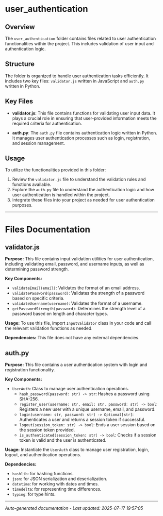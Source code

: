 # user_authentication

## Overview
The `user_authentication` folder contains files related to user authentication functionalities within the project. This includes validation of user input and authentication logic.

## Structure
The folder is organized to handle user authentication tasks efficiently. It includes two key files: `validator.js` written in JavaScript and `auth.py` written in Python.

## Key Files
- **validator.js**: This file contains functions for validating user input data. It plays a crucial role in ensuring that user-provided information meets the required criteria for authentication.
  
- **auth.py**: The `auth.py` file contains authentication logic written in Python. It manages user authentication processes such as login, registration, and session management.

## Usage
To utilize the functionalities provided in this folder:
1. Review the `validator.js` file to understand the validation rules and functions available.
2. Explore the `auth.py` file to understand the authentication logic and how user authentication is handled within the project.
3. Integrate these files into your project as needed for user authentication purposes.

---

# Files Documentation

## validator.js

**Purpose:** This file contains input validation utilities for user authentication, including validating email, password, and username inputs, as well as determining password strength.

**Key Components:**
- `validateEmail(email)`: Validates the format of an email address.
- `validatePassword(password)`: Validates the strength of a password based on specific criteria.
- `validateUsername(username)`: Validates the format of a username.
- `getPasswordStrength(password)`: Determines the strength level of a password based on length and character types.

**Usage:** To use this file, import `InputValidator` class in your code and call the relevant validation functions as needed.

**Dependencies:** This file does not have any external dependencies.

## auth.py

**Purpose:** This file contains a user authentication system with login and registration functionality.

**Key Components:**
- `UserAuth`: Class to manage user authentication operations.
  - `hash_password(password: str) -> str`: Hashes a password using SHA-256.
  - `register_user(username: str, email: str, password: str) -> bool`: Registers a new user with a unique username, email, and password.
  - `login(username: str, password: str) -> Optional[str]`: Authenticates a user and returns a session token if successful.
  - `logout(session_token: str) -> bool`: Ends a user session based on the session token provided.
  - `is_authenticated(session_token: str) -> bool`: Checks if a session token is valid and the user is authenticated.

**Usage:** Instantiate the `UserAuth` class to manage user registration, login, logout, and authentication operations.

**Dependencies:** 
- `hashlib`: for hashing functions.
- `json`: for JSON serialization and deserialization.
- `datetime`: for working with dates and times.
- `timedelta`: for representing time differences.
- `typing`: for type hints.

---
*Auto-generated documentation - Last updated: 2025-07-17 19:57:05*
